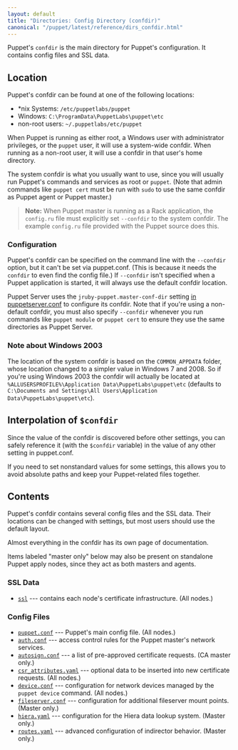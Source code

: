 ```yaml
---
layout: default
title: "Directories: Config Directory (confdir)"
canonical: "/puppet/latest/reference/dirs_confdir.html"
---
```


[puppetserver_conf]: /puppetserver/2.2/configuration.html#puppetserverconf

Puppet's `confdir` is the main directory for Puppet's configuration. It contains config files and SSL data.

## Location

Puppet's confdir can be found at one of the following locations:

* \*nix Systems: `/etc/puppetlabs/puppet`
* Windows: `C:\ProgramData\PuppetLabs\puppet\etc`
* non-root users: `~/.puppetlabs/etc/puppet`

When Puppet is running as either root, a Windows user with administrator privileges, or the `puppet` user, it will use a system-wide confdir. When running as a non-root user, it will use a confdir in that user's home directory.

The system confdir is what you usually want to use, since you will usually run Puppet's commands and services as root or `puppet`. (Note that admin commands like `puppet cert` must be run with `sudo` to use the same confdir as Puppet agent or Puppet master.)

> **Note:** When Puppet master is running as a Rack application, the `config.ru` file must explicitly set `--confdir` to the system confdir. The example `config.ru` file provided with the Puppet source does this.

### Configuration

Puppet's confdir can be specified on the command line with the `--confdir` option, but it can't be set via puppet.conf. (This is because it needs the `confdir` to even find the config file.) If `--confdir` isn't specified when a Puppet application is started, it will always use the default confdir location.

Puppet Server uses the `jruby-puppet.master-conf-dir` setting [in puppetserver.conf][puppetserver_conf] to configure its confdir. Note that if you're using a non-default confdir, you must also specify `--confdir` whenever you run commands like `puppet module` or `puppet cert` to ensure they use the same directories as Puppet Server.

### Note about Windows 2003

The location of the system confdir is based on the `COMMON_APPDATA` folder, whose location changed to a simpler value in Windows 7 and 2008. So if you're using Windows 2003 the confdir will actually be located at `%ALLUSERSPROFILE%\Application Data\PuppetLabs\puppet\etc` (defaults to `C:\Documents and Settings\All Users\Application Data\PuppetLabs\puppet\etc`).

## Interpolation of `$confdir`

Since the value of the confdir is discovered before other settings, you can safely reference it (with the `$confdir` variable) in the value of any other setting in puppet.conf.

If you need to set nonstandard values for some settings, this allows you to avoid absolute paths and keep your Puppet-related files together.

## Contents

Puppet's confdir contains several config files and the SSL data. Their locations can be changed with settings, but most users should use the default layout.

Almost everything in the confdir has its own page of documentation.

Items labeled "master only" below may also be present on standalone Puppet apply nodes, since they act as both masters and agents.

### SSL Data

* [`ssl`](./dirs_ssldir.html) --- contains each node's certificate infrastructure. (All nodes.)

### Config Files

* [`puppet.conf`](./config_file_main.html) --- Puppet's main config file. (All nodes.)
* [`auth.conf`](./config_file_auth.html) --- access control rules for the Puppet master's network services.
* [`autosign.conf`](./config_file_autosign.html) --- a list of pre-approved certificate requests. (CA master only.)
* [`csr_attributes.yaml`](./config_file_csr_attributes.html) --- optional data to be inserted into new certificate requests. (All nodes.)
* [`device.conf`](./config_file_device.html) --- configuration for network devices managed by the `puppet device` command. (All nodes.)
* [`fileserver.conf`](./config_file_fileserver.html) --- configuration for additional fileserver mount points. (Master only.)
* [`hiera.yaml`](./config_file_hiera.html) --- configuration for the Hiera data lookup system. (Master only.)
* [`routes.yaml`](./config_file_routes.html) --- advanced configuration of indirector behavior. (Master only.)